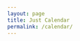 ```yaml
---
layout: page
title: Just Calendar
permalink: /calendar/
---
```


<script type="text/javascript" src="/scripts/jquery-3.6.0.min.js"></script>
<script type="text/javascript" src="/scripts/moment.min.js"></script>
<script type="text/javascript" src="/scripts/fullcalendar.min.js"></script>
<script type="text/javascript" src="/scripts/rrule.min.js"></script>
<script type="text/javascript" src="/scripts/main.global.min.js"></script>
<link rel="stylesheet" href="//cdnjs.cloudflare.com/ajax/libs/fullcalendar/3.2.0/fullcalendar.min.css">
<link rel="stylesheet" media="print" href="//cdnjs.cloudflare.com/ajax/libs/fullcalendar/3.2.0/fullcalendar.print.css">
<link href='https://cdn.jsdelivr.net/npm/bootstrap@4.5.0/dist/css/bootstrap.css' rel='stylesheet'>
<link href='https://cdn.jsdelivr.net/npm/@fortawesome/fontawesome-free@5.13.1/css/all.css' rel='stylesheet'>

<div id='calendar'></div>

<script>
document.addEventListener('DOMContentLoaded', function(){
  var calendarEl = document.getElementById('calendar');
  var calendar = new FullCalendar.Calendar(calendarEl, {
    height: '100%',
    customButtons: {
      prevMo: {
        text: 'Prev Month',
        click: function(){
          calendar.prev();
        }
      },
      nextMo: {
        text: 'Next Month',
        click: function(){
          calendar.next();
        }
      },
      goToday: {
        text: 'Today',
        click: function(){
          calendar.today();
        }
      }
    },
    headerToolbar: {
      start: '',
      center: 'title',
      end: ''
    },
    footerToolbar: {
      start: 'goToday',
      center: '',
      end: 'prevMo,nextMo'
    },
    initialView: 'dayGridMonth',
    events:[
    {
      start: 'today',
      display: 'background',
      backgroundColor: '#51f06c',
      allDay: 'true'
      },
    {
      display: 'background',
      backgroundColor: '#4287f5',
      allDay: 'true',
      rrule: {
        dtstart: '2022-06-01',
        freq: 'daily',
        interval: 8
      }
    },
    {
      display: 'background',
      backgroundColor: '#4287f5',
      allDay: 'true',
      rrule: {
        dtstart: '2022-06-02',
        freq: 'daily',
        interval: 8
      }
    },
    {
      display: 'background',
      backgroundColor: '#fff587',
      allDay: 'true',
      rrule: {
        dtstart: '2022-06-03',
        freq: 'daily',
        interval: 8
      }
    },
    {
      display: 'background',
      backgroundColor: '#fff587',
      allDay: 'true',
      rrule: {
        dtstart: '2022-06-04',
        freq: 'daily',
        interval: 8
      }
    },
    {
      display: 'background',
      backgroundColor: '#8339fa',
      allDay: 'true',
      rrule: {
        dtstart: '2022-06-05',
        freq: 'daily',
        interval: 8
      }
    },
    {
      display: 'background',
      backgroundColor: '#8339fa',
      allDay: 'true',
      rrule: {
        dtstart: '2022-06-06',
        freq: 'daily',
        interval: 8
      }
    }
    ]
  });
  calendar.render();
  });
</script>
